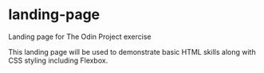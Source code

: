 # landing-page
Landing page for The Odin Project exercise

This landing page will be used to demonstrate basic HTML skills along with CSS styling including Flexbox.